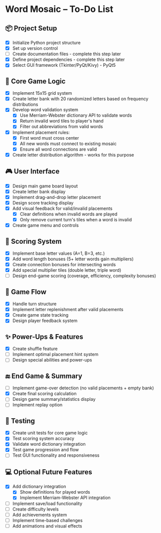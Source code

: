 # Word Mosaic – To-Do List

## 📦 Project Setup
- [X] Initialize Python project structure
- [X] Set up version control
- [ ] Create documentation files - complete this step later
- [X] Define project dependencies - complete this step later
- [X] Select GUI framework (Tkinter/PyQt/Kivy) - PyQt5

## 🧠 Core Game Logic
- [X] Implement 15x15 grid system
- [X] Create letter bank with 20 randomized letters based on frequency distributions
- [X] Develop word validation system
  - [X] Use Merriam-Webster dictionary API to validate words
  - [X] Return invalid word tiles to player's hand
  - [X] Filter out abbreviations from valid words
- [X] Implement placement rules:
  - [X] First word must cross center
  - [X] All new words must connect to existing mosaic
  - [X] Ensure all word connections are valid
- [X] Create letter distribution algorithm - works for this purpose

## 🎮 User Interface
- [X] Design main game board layout
- [X] Create letter bank display
- [X] Implement drag-and-drop letter placement
- [X] Design score tracking display
- [X] Add visual feedback for valid/invalid placements
  - [X] Clear definitions when invalid words are played
  - [X] Only remove current turn's tiles when a word is invalid
- [X] Create game menu and controls

## 🎯 Scoring System
- [X] Implement base letter values (A=1, B=3, etc.)
- [X] Add word length bonuses (5+ letter words gain multipliers)
- [X] Create connection bonuses for intersecting words
- [X] Add special multiplier tiles (double letter, triple word)
- [ ] Design end-game scoring (coverage, efficiency, complexity bonuses)

## 🔁 Game Flow
- [X] Handle turn structure
- [X] Implement letter replenishment after valid placements
- [X] Create game state tracking
- [X] Design player feedback system

## ✨ Power-Ups & Features
- [X] Create shuffle feature
- [ ] Implement optimal placement hint system
- [ ] Design special abilities and power-ups

## 🔚 End Game & Summary
- [ ] Implement game-over detection (no valid placements + empty bank)
- [X] Create final scoring calculation
- [ ] Design game summary/statistics display
- [ ] Implement replay option

## 🧪 Testing
- [X] Create unit tests for core game logic
- [X] Test scoring system accuracy
- [X] Validate word dictionary integration
- [X] Test game progression and flow
- [ ] Test GUI functionality and responsiveness

## 💻 Optional Future Features
- [X] Add dictionary integration
  - [X] Show definitions for played words
  - [X] Implement Merriam-Webster API integration
- [ ] Implement save/load functionality
- [ ] Create difficulty levels
- [ ] Add achievements system
- [ ] Implement time-based challenges
- [ ] Add animations and visual effects
